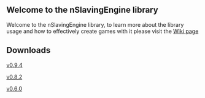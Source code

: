 ## Welcome to the nSlavingEngine library

Welcome to the nSlavingEngine library,
to learn more about the library usage and how to effectively create games with it
please visit the [Wiki page](https://dfmolinari.github.io/nSlavingEngine-Processing/wiki/Home.md)

## Downloads
[v0.9.4](https://github.com/dfmolinari/nSlavingEngine-Processing/files/4981462/nsEngine.zip)

[v0.8.2](https://github.com/dfmolinari/nSlavingEngine-Processing/files/4969647/nsEngine.zip)

[v0.6.0](https://github.com/dfmolinari/nsEngine/files/4959073/nsEngine.zip)
